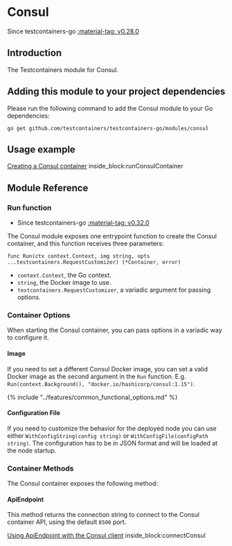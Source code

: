 # Consul

Since testcontainers-go <a href="https://github.com/testcontainers/testcontainers-go/releases/tag/v0.28.0"><span class="tc-version">:material-tag: v0.28.0</span></a>

## Introduction

The Testcontainers module for Consul.

## Adding this module to your project dependencies

Please run the following command to add the Consul module to your Go dependencies:

```
go get github.com/testcontainers/testcontainers-go/modules/consul
```

## Usage example

<!--codeinclude-->
[Creating a Consul container](../../modules/consul/examples_test.go) inside_block:runConsulContainer
<!--/codeinclude-->

## Module Reference

### Run function

- Since testcontainers-go <a href="https://github.com/testcontainers/testcontainers-go/releases/tag/v0.32.0"><span class="tc-version">:material-tag: v0.32.0</span></a>


The Consul module exposes one entrypoint function to create the Consul container, and this function receives three parameters:

```golang
func Run(ctx context.Context, img string, opts ...testcontainers.RequestCustomizer) (*Container, error)
```

- `context.Context`, the Go context.
- `string`, the Docker image to use.
- `testcontainers.RequestCustomizer`, a variadic argument for passing options.

### Container Options

When starting the Consul container, you can pass options in a variadic way to configure it.

#### Image

If you need to set a different Consul Docker image, you can set a valid Docker image as the second argument in the `Run` function.
E.g. `Run(context.Background(), "docker.io/hashicorp/consul:1.15")`.

{% include "../features/common_functional_options.md" %}

#### Configuration File
If you need to customize the behavior for the deployed node you can use either `WithConfigString(config string)` or `WithConfigFile(configPath string)`.
The configuration has to be in JSON format and will be loaded at the node startup.

### Container Methods

The Consul container exposes the following method:

#### ApiEndpoint
This method returns the connection string to connect to the Consul container API, using the default `8500` port.

<!--codeinclude-->
[Using ApiEndpoint with the Consul client](../../modules/consul/examples_test.go) inside_block:connectConsul
<!--/codeinclude-->
